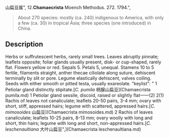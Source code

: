 山扁豆属",
12.**Chamaecrista** Moench Methodus. 272. 1794.",

> About 270 species: mostly (ca. 240) indigenous to America, with only a few (ca. 30) in tropical Asia; three species (one introduced) in China.

## Description
Herbs or suffrutescent herbs, rarely small trees. Leaves abruptly pinnate; leaflets opposite; foliar glands usually present, disk- or cup-shaped, rarely flat. Flowers yellow or red. Sepals 5. Petals 5, unequal. Stamens 10 to 5 fertile, filaments straight, anther thecae ciliolate along suture, dehiscent terminally by slit or pore. Legume elastically dehiscent, valves coiling. Seeds with either smooth or pitted testa, usually exareolate.
  "keylist": "
1 Petiolar gland distinctly stipitate.[*C. pumila* 柄腺山扁豆](Chamaecrista pumila.md)
1 Petiolar gland sessile, discoid, raised or slightly flat——(2)
2(1) Rachis of leaves not canaliculate; leaflets 20-50 pairs, 3-4 mm; ovary with short, stiff, appressed hairs; legume with scattered, appressed hairs.[*C. mimosoides* 山扁豆](Chamaecrista mimosoides.md)
2 Rachis of leaves canaliculate; leaflets 10-25 pairs, 8-13 mm; ovary woolly with long and short, thin hairs; legume with long and short, non-appressed hairs.[*C. leschenaultiana* 大叶山扁豆",](Chamaecrista leschenaultiana.md)
